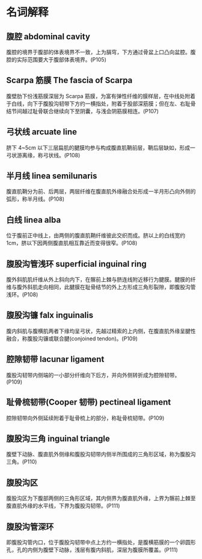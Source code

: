 # 名词解释
## 腹腔 abdominal cavity
腹腔的境界于腹部的体表境界不一致，上为膈穹，下方通过骨盆上口凸向盆腔。腹腔的实际范围要大于腹部体表境界。(P105)
## Scarpa 筋膜 The fascia of Scarpa
腹壁肋下份浅筋膜深层为 Scarpa 筋膜，为富有弹性纤维的膜样层，在中线处附着于白线，向下于腹股沟韧带下方约一横指处，附着于股部深筋膜；但在左、右耻骨结节间越过耻骨联合继续向下至阴囊，与浅会阴筋膜相连。(P107)
## 弓状线 arcuate line
脐下 4~5cm 以下三层扁肌的腱膜均参与构成腹直肌鞘前层，鞘后层缺如，形成一弓状游离缘，称弓状线。(P108)
## 半月线 linea semilunaris
腹直肌鞘分为前、后两层，两层纤维在腹直肌外缘融合处形成一半月形凸向外侧的弧形，称半月线。(P108)
## 白线 linea alba
位于腹前正中线上，由两侧的腹直肌鞘纤维彼此交织而成。脐以上的白线宽约 1cm，脐以下因两侧腹直肌相互靠近而变得很窄。(P108)
## 腹股沟管浅环 superficial inguinal ring
腹外斜肌肌纤维从外上斜向内下，在髂前上棘与脐连线附近移行为腱膜。腱膜的纤维与腹外斜肌走向相同，此腱膜在耻骨结节的外上方形成三角形裂隙，即腹股沟管浅环。(P108)
## 腹股沟镰 falx inguinalis
腹内斜肌与腹横肌两者下缘均呈弓状，先越过精索的上内侧，在腹直肌外缘呈腱性融合，称腹股沟镰或联合腱(conjoined tendon)。(P109)
## 腔隙韧带 lacunar ligament
腹股沟韧带内侧端的一小部分纤维向下后方，并向外侧转折成为腔隙韧带。(P109)
## 耻骨梳韧带(Cooper 韧带) pectineal ligament
腔隙韧带向外侧延续附着于耻骨梳上的部分，称耻骨梳韧带。(P109)
## 腹股沟三角 inguinal triangle
腹壁下动脉、腹直肌外侧缘和腹股沟韧带内侧半所围成的三角形区域，称为腹股沟三角。(P110)
## 腹股沟区
腹股沟区为下腹部两侧的三角形区域，其内侧界为腹直肌外缘，上界为髂前上棘至腹直肌外缘的水平线，下界为腹股沟韧带。(P111)
## 腹股沟管深环
即腹股沟管内口，位于腹股沟韧带中点上方约一横指处，是腹横筋膜的一个卵圆形孔，孔的内侧为腹壁下动脉，浅层有腹内斜肌，深层为腹膜所覆盖。(P111)
